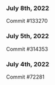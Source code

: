 ### July 8th, 2022

Commit #133270

### July 5th, 2022

Commit #314353


### July 4th, 2022

Commit #72281
